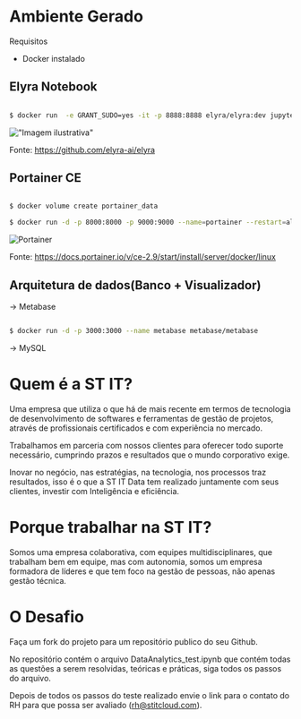 # Ambiente Gerado

Requisitos

- Docker instalado

## Elyra Notebook 

``` bash

$ docker run  -e GRANT_SUDO=yes -it -p 8888:8888 elyra/elyra:dev jupyter lab --debug

```
!["Imagem ilustrativa"](elyra-pipelines.gif)

Fonte: https://github.com/elyra-ai/elyra

## Portainer CE


``` bash

$ docker volume create portainer_data

$ docker run -d -p 8000:8000 -p 9000:9000 --name=portainer --restart=always -v /var/run/docker.sock:/var/run/docker.sock -v portainer_data:/data portainer/portainer-ce

```
![Portainer](https://media-exp1.licdn.com/dms/image/C5112AQFrlut0AkEykw/article-inline_image-shrink_1000_1488/0/1541068458082?e=1642032000&v=beta&t=qQnplESdqvDpNccgiCBFI6ueUU8Zq4PPfiaWKxkBMXM)

Fonte: https://docs.portainer.io/v/ce-2.9/start/install/server/docker/linux


## Arquitetura de dados(Banco + Visualizador)

-> Metabase

``` bash

$ docker run -d -p 3000:3000 --name metabase metabase/metabase

```
-> MySQL


# Quem é a ST IT?

Uma empresa que utiliza o que há de mais recente em termos de tecnologia de desenvolvimento de softwares e ferramentas de gestão de projetos, através de profissionais certificados e com experiência no mercado.

Trabalhamos em parceria com nossos clientes para oferecer todo suporte necessário, cumprindo prazos e resultados que o mundo corporativo exige.

Inovar no negócio, nas estratégias, na tecnologia, nos processos traz resultados, isso é o que a ST IT Data tem realizado juntamente com seus clientes, investir com Inteligência e eficiência.




# Porque trabalhar na ST IT?

Somos uma empresa colaborativa, com equipes multidisciplinares, que trabalham bem em equipe, mas com autonomia, somos um empresa formadora de líderes e que tem foco na gestão de pessoas, não apenas gestão técnica.


# O Desafio

Faça um fork do projeto para um repositório publico do seu Github.

No repositório contém o arquivo DataAnalytics_test.ipynb que contém todas as questões a serem resolvidas, teóricas e práticas, siga todos os passos do arquivo.

Depois de todos os passos do teste realizado envie o link para o contato do RH para que possa ser avaliado (rh@stitcloud.com).




